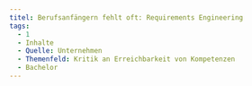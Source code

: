 ```yaml
---
titel: Berufsanfängern fehlt oft: Requirements Engineering
tags:
  - 1
  - Inhalte
  - Quelle: Unternehmen
  - Themenfeld: Kritik an Erreichbarkeit von Kompetenzen
  - Bachelor
---
```

